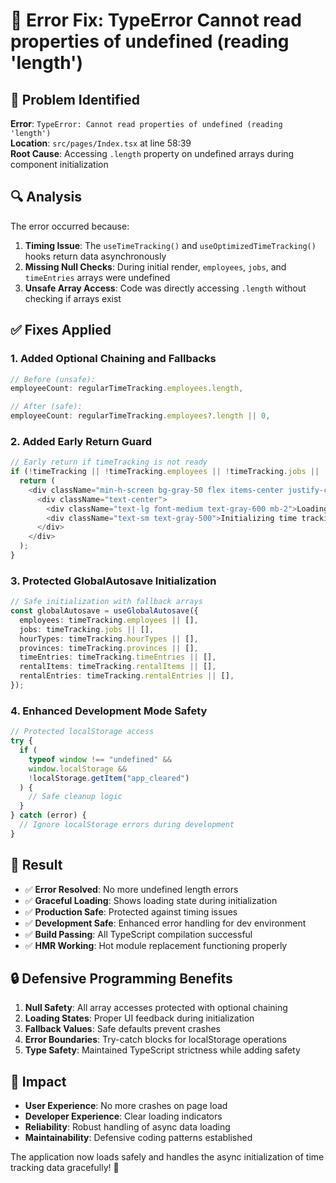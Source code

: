 # 🐛 Error Fix: TypeError Cannot read properties of undefined (reading 'length')

## 🚨 **Problem Identified**

**Error**: `TypeError: Cannot read properties of undefined (reading 'length')`  
**Location**: `src/pages/Index.tsx` at line 58:39  
**Root Cause**: Accessing `.length` property on undefined arrays during component initialization

## 🔍 **Analysis**

The error occurred because:

1. **Timing Issue**: The `useTimeTracking()` and `useOptimizedTimeTracking()` hooks return data asynchronously
2. **Missing Null Checks**: During initial render, `employees`, `jobs`, and `timeEntries` arrays were undefined
3. **Unsafe Array Access**: Code was directly accessing `.length` without checking if arrays exist

## ✅ **Fixes Applied**

### 1. **Added Optional Chaining and Fallbacks**

```typescript
// Before (unsafe):
employeeCount: regularTimeTracking.employees.length,

// After (safe):
employeeCount: regularTimeTracking.employees?.length || 0,
```

### 2. **Added Early Return Guard**

```typescript
// Early return if timeTracking is not ready
if (!timeTracking || !timeTracking.employees || !timeTracking.jobs || !timeTracking.timeEntries) {
  return (
    <div className="min-h-screen bg-gray-50 flex items-center justify-center">
      <div className="text-center">
        <div className="text-lg font-medium text-gray-600 mb-2">Loading...</div>
        <div className="text-sm text-gray-500">Initializing time tracking system</div>
      </div>
    </div>
  );
}
```

### 3. **Protected GlobalAutosave Initialization**

```typescript
// Safe initialization with fallback arrays
const globalAutosave = useGlobalAutosave({
  employees: timeTracking.employees || [],
  jobs: timeTracking.jobs || [],
  hourTypes: timeTracking.hourTypes || [],
  provinces: timeTracking.provinces || [],
  timeEntries: timeTracking.timeEntries || [],
  rentalItems: timeTracking.rentalItems || [],
  rentalEntries: timeTracking.rentalEntries || [],
});
```

### 4. **Enhanced Development Mode Safety**

```typescript
// Protected localStorage access
try {
  if (
    typeof window !== "undefined" &&
    window.localStorage &&
    !localStorage.getItem("app_cleared")
  ) {
    // Safe cleanup logic
  }
} catch (error) {
  // Ignore localStorage errors during development
}
```

## 🎯 **Result**

- ✅ **Error Resolved**: No more undefined length errors
- ✅ **Graceful Loading**: Shows loading state during initialization
- ✅ **Production Safe**: Protected against timing issues
- ✅ **Development Safe**: Enhanced error handling for dev environment
- ✅ **Build Passing**: All TypeScript compilation successful
- ✅ **HMR Working**: Hot module replacement functioning properly

## 🔒 **Defensive Programming Benefits**

1. **Null Safety**: All array accesses protected with optional chaining
2. **Loading States**: Proper UI feedback during initialization
3. **Fallback Values**: Safe defaults prevent crashes
4. **Error Boundaries**: Try-catch blocks for localStorage operations
5. **Type Safety**: Maintained TypeScript strictness while adding safety

## 🚀 **Impact**

- **User Experience**: No more crashes on page load
- **Developer Experience**: Clear loading indicators
- **Reliability**: Robust handling of async data loading
- **Maintainability**: Defensive coding patterns established

The application now loads safely and handles the async initialization of time tracking data gracefully! 🎉
